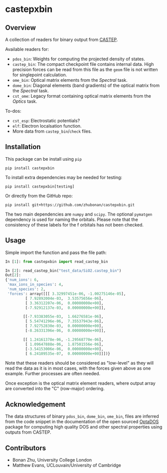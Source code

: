 # castepxbin

## Overview

A collection of readers for binary output from [CASTEP](http://www.castep.org).

Available readers for:

- `pdos_bin`: Weights for computing the projected density of states.
- `castep_bin`: The compact checkpoint file contains internal data. High precision forces can be read from this file as the `geom` file is not written for singlepoint calculation.
- `ome_bin`: Optical matrix elements from the *Spectral* task.
- `dome_bin`: Diagonal elements (band gradients) of the optical matrix from the *Spectral* task.
- `cst_ome`: Legacy format containing optical matrix elements from the *Optics* task.


To-dos:

- `cst_esp`: Electrostatic potentials?
- `elf`: Electron localsation function.
- More data from `castep_bin`/`check` files.


## Installation

This package can be install using `pip`

```
pip install castepxbin
```

To install extra dependencies may be needed for testing:

```
pip install castepxbin[testing]
```

Or directly from the GitHub repo:

```
pip install git+https://github.com/zhubonan/castepxbin.git
```

The two main dependencies are `numpy` and `scipy`.
The optional `pymatgen` dependency is used for naming the orbitals.
Please note that the consistency of these labels for the f orbitals has not been checked.

## Usage

Simple import the function and pass the file path:

```python
In [1]: from castepxbin import read_castep_bin

In [2]: read_castep_bin("test_data/SiO2.castep_bin")
Out[2]:
{'num_ions': 6,
 'max_ions_in_species': 4,
 'num_species': 2,
 'forces': array([[[ 3.32997451e-06, -1.00275146e-05],
         [ 7.92892004e-03,  3.53575656e-06],
         [ 3.36312207e-06,  0.00000000e+00],
         [-7.92912137e-03,  0.00000000e+00]],

        [[-7.93383055e-03,  1.66276581e-06],
         [ 5.54741296e-06,  7.35537943e-06],
         [ 7.92752830e-03,  0.00000000e+00],
         [-8.26331396e-06,  0.00000000e+00]],

        [[ 1.24161378e-06, -1.29568770e-06],
         [ 1.09647888e-06,  1.87501556e-06],
         [-3.54153006e-06,  0.00000000e+00],
         [ 6.24109535e-07,  0.00000000e+00]]])}
```

Note that these readers should be considered as "low-level" as they will read the data as it is in most cases, with the forces given above as one example. Further processes are often needed.

Once exception is the optical matrix element readers, where output array are converted into the "C" (row-major) ordering.

## Acknowledgement

The data structures of binary `pdos_bin`, `dome_bin`, `ome_bin`, files are inferred from the code snippet
in the documentation of the open sourced [OptaDOS](https://github.com/optados-developers/optados) package for computing high quality DOS and other spectral properties using outputs from CASTEP.

## Contributors

- Bonan Zhu, University College London
- Matthew Evans, UCLouvain/University of Cambridge